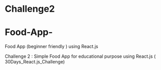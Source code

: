 
# Challenge2

# Food-App-

Food App (beginner friendly ) using React.js 

Challenge 2 : Simple Food App for educational purpose using React.js ( 30Days_React.js_Challenge)
